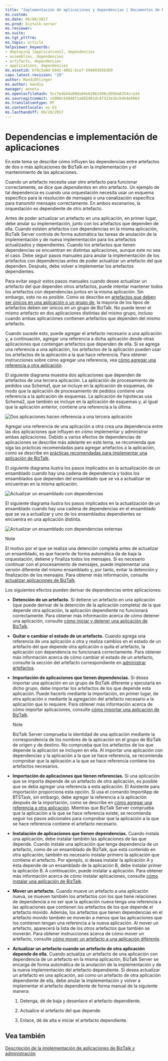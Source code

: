 ```yaml
---
title: "Implementación de aplicaciones y dependencias | Documentos de Microsoft"
ms.custom: 
ms.date: 06/08/2017
ms.prod: biztalk-server
ms.reviewer: 
ms.suite: 
ms.tgt_pltfrm: 
ms.topic: article
helpviewer_keywords:
- deploying [applications], dependencies
- assemblies, dependencies
- artifacts, dependencies
- applications, dependencies
ms.assetid: b78c5a0d-b042-4862-bce7-59469365b369
caps.latest.revision: "20"
author: MandiOhlinger
ms.author: mandia
manager: anneta
ms.openlocfilehash: 5cc7e4b44a09da04e62062d90cd99da0354cca34
ms.sourcegitcommit: cb908c540d8f1a692d01dc8f313e16cb4b4e696d
ms.translationtype: MT
ms.contentlocale: es-ES
ms.lasthandoff: 09/20/2017
---
```

# <a name="dependencies-and-application-deployment"></a>Dependencias e implementación de aplicaciones
En este tema se describe cómo influyen las dependencias entre artefactos de dos o más aplicaciones de BizTalk en la implementación y el mantenimiento de las aplicaciones.  
  
 Cuando un artefacto necesita usar otro artefacto para funcionar correctamente, se dice que *dependientes* en otro artefacto. Un ejemplo de tal dependencia es cuando una orquestación necesita usar un esquema específico para la resolución de mensajes o una canalización específica para transmitir mensajes correctamente. En ambos escenarios, la orquestación es dependiente de otro artefacto.  
  
 Antes de poder actualizar un artefacto en una aplicación, en primer lugar, debe anular su implementación, junto con los artefactos que dependen de ella. Cuando existen artefactos con dependencias en la misma aplicación, BizTalk Server controla de forma automática las tareas de anulación de la implementación y de nueva implementación para los artefactos actualizados y dependientes. Cuando los artefactos que tienen dependencias se encuentran en distintas aplicaciones, aunque este no sea el caso. Debe seguir pasos manuales para anular la implementación de los artefactos con dependencias antes de poder actualizar un artefacto del que dependen. Después, debe volver a implementar los artefactos dependientes.  
  
 Para evitar seguir estos pasos manuales cuando desee actualizar un artefacto del que dependen otros artefactos, puede intentar mantener todos los artefactos con dependencias juntos en la misma aplicación. Sin embargo, esto no es posible. Como se describe en [artefactos que deben ser únicos en una aplicación o un grupo de](../core/artifacts-that-must-be-unique-in-an-application-or-group.md), la mayoría de los tipos de artefactos deben ser únicos en un grupo de BizTalk. No puede tener el mismo artefacto en dos aplicaciones distintas del mismo grupo, incluso cuando ambas aplicaciones contienen artefactos que dependen del mismo artefacto.  
  
 Cuando sucede esto, puede agregar el artefacto necesario a una aplicación y, a continuación, agregar una referencia a dicha aplicación desde otras aplicaciones que contengan artefactos que dependen de ella. Si se agrega una referencia a una aplicación, los artefactos de la aplicación pueden usar los artefactos de la aplicación a la que hace referencia. Para obtener instrucciones sobre cómo agregar una referencia, vea [cómo agregar una referencia a otra aplicación](../core/how-to-add-a-reference-to-another-application.md).  
  
 El siguiente diagrama muestra dos aplicaciones que dependen de artefactos de una tercera aplicación. La aplicación de procesamiento de pedidos usa Schema1, que se incluye en la aplicación de esquemas, de modo que la aplicación de procesamiento de pedidos contiene una referencia a la aplicación de esquemas. La aplicación de hipotecas usa Schema2, que también se incluye en la aplicación de esquemas y, al igual que la aplicación anterior, contiene una referencia a la última.  
  
 ![Dos aplicaciones hacen referencia a una tercera aplicación](../core/media/applicationdependencies.gif "ApplicationDependencies")  
  
 Agregar una referencia de una aplicación a otra crea una dependencia entre las dos aplicaciones que influyen en cómo implementar y administrar ambas aplicaciones. Debido a varios efectos de dependencias de aplicaciones se describe más adelante en este tema, se recomienda que siga las prácticas recomendadas para agregar artefactos a la aplicación, como se describe en [prácticas recomendadas para implementar una aplicación de BizTalk](../core/best-practices-for-deploying-a-biztalk-application.md).  
  
 El siguiente diagrama ilustra los pasos implicados en la actualización de un ensamblado cuando hay una cadena de dependencia y todos los ensamblados que dependen del ensamblado que se va a actualizar se encuentran en la misma aplicación.  
  
 ![Actualizar un ensamblado con dependencias](../core/media/simpleadminredeploy.gif "SimpleAdminRedeploy")  
  
 El siguiente diagrama ilustra los pasos implicados en la actualización de un ensamblado cuando hay una cadena de dependencias en el ensamblado que se va a actualizar y uno de los ensamblados dependientes se encuentra en una aplicación distinta.  
  
 ![Actualizar un ensamblado con dependencias externas](../core/media/complexadminredeploy.gif "ComplexAdminRedeploy")  
  
> [!NOTE]
>  El motivo por el que se realiza una detención completa antes de actualizar un ensamblado, es que hacerlo de forma automática da de baja la orquestación, detiene y finaliza todos los mensajes. Si es necesario continuar con el procesamiento de mensajes, puede implementar una versión diferente del mismo ensamblado y, por tanto, evitar la detención y finalización de los mensajes. Para obtener más información, consulte [actualizar aplicaciones de BizTalk](../core/updating-biztalk-applications.md).  
  
 Los siguientes efectos pueden derivar de dependencias entre aplicaciones:  
  
-   **Detención de un artefacto.** Si detiene un artefacto en una aplicación (que puede derivar de la detención de la aplicación completa) de la que depende otra aplicación, la aplicación dependiente no funcionará correctamente. Para obtener más información acerca de cómo detener una aplicación, consulte [cómo iniciar y detener una aplicación de BizTalk](../core/how-to-start-and-stop-a-biztalk-application.md).  
  
-   **Quitar o cambiar el estado de un artefacto.** Cuando agrega una referencia de una aplicación a otra y realiza cambios en el estado de un artefacto del que depende otra aplicación o quita el artefacto, la aplicación con dependencia no funcionará correctamente. Para obtener más información acerca de cómo cambiar el estado de un artefacto, consulte la sección del artefacto correspondiente en [administrar artefactos](../core/managing-artifacts.md).  
  
-   **Importación de aplicaciones que tienen dependencias.** Si desea importar una aplicación en un grupo de BizTalk diferente y ejecutarla en dicho grupo, debe importar los artefactos de los que depende esta aplicación. Puede hacerlo mediante la importación, en primer lugar, de otra aplicación o mediante la agregación del artefacto necesario a la aplicación que lo requiere. Para obtener más información acerca de cómo importar aplicaciones, consulte [cómo importar una aplicación de BizTalk](../core/how-to-import-a-biztalk-application.md).  
  
    > [!NOTE]
    >  BizTalk Server comprueba la identidad de una aplicación mediante la correspondencia de los nombres de la aplicación en el grupo de BizTalk de origen y de destino. No comprueba que los artefactos de los que depende la aplicación se incluyen en ella. Al importar una aplicación con dependencias y la aplicación a la que se hace referencia, se recomienda comprobar que la aplicación a la que se hace referencia contiene los artefactos necesarios.  
  
-   **Importación de aplicaciones que tienen referencias.** Si una aplicación que se importa depende de un artefacto de otra aplicación, es posible que se deba agregar una referencia a esta aplicación. El Asistente para importación proporciona esta opción. Si usa el comando ImportApp de BTSTask, sin embargo, debe agregar la referencia a la aplicación después de la importación, como se describe en [cómo agregar una referencia a otra aplicación](../core/how-to-add-a-reference-to-another-application.md). Mientras que BizTalk Server comprueba que la aplicación a la que se hace referencia existe, se recomienda seguir los pasos adicionales para comprobar que la aplicación a la que se hace referencia contiene el artefacto necesario.  
  
-   **Instalación de aplicaciones que tienen dependencias.** Cuando instala una aplicación, debe instalar también las aplicaciones de las que depende. Cuando instale una aplicación que tenga dependencia de un artefacto, como de un ensamblado de BizTalk, que está contenido en otra aplicación, también es necesario instalar primero la aplicación que contiene el artefacto. Por ejemplo, si desea instalar la aplicación A y ésta depende de un ensamblado de la aplicación B, debe instalar primer la aplicación B. A continuación, puede instalar a aplicación. Para obtener más información acerca de cómo instalar aplicaciones, consulte [cómo instalar una aplicación de BizTalk](../core/how-to-install-a-biztalk-application.md).  
  
-   **Mover un artefacto.** Cuando mueve un artefacto a una aplicación nueva, se mueven también los artefactos con los que tiene relaciones de dependencia a no ser que la aplicación nueva tenga una referencia a las aplicaciones que contienen los artefactos de los que depende el artefacto movido. Además, los artefactos que tienen dependencias en el artefacto movido también se moverán a menos que las aplicaciones que los contienen tengan una referencia a la nueva aplicación. Al mover un artefacto, aparecerá la lista de los otros artefactos que también se moverán. Para obtener instrucciones acerca de cómo mover un artefacto, consulte [cómo mover un artefacto a una aplicación diferente](../core/how-to-move-an-artifact-to-a-different-application.md).  
  
-   **Actualizar un artefacto cuando un artefacto de otra aplicación depende de ella.** Cuando actualiza un artefacto de una aplicación con dependencia de un artefacto en la misma aplicación, BizTalk Server se encarga de forma automática de la anulación de la implementación y de la nueva implementación del artefacto dependiente. Si desea actualizar un artefacto en una aplicación, así como un artefacto de otra aplicación dependiente de ella, debe anular la implementación y volver a implementar el artefacto dependiente de forma manual de la siguiente manera:  
  
    1.  Detenga, dé de baja y desenlace el artefacto dependiente.  
  
    2.  Actualice el artefacto del que depende.  
  
    3.  Enlace, dé de alta e iniciar el artefacto dependiente.  
  
## <a name="see-also"></a>Vea también  
 [Descripción de la implementación de aplicaciones de BizTalk y administración](../core/understanding-biztalk-application-deployment-and-management.md)